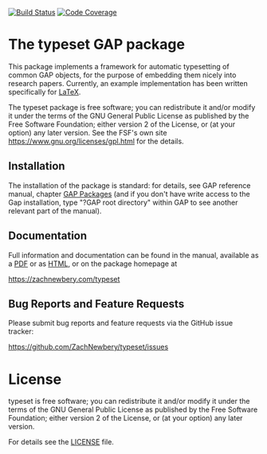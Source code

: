 [![Build Status](https://github.com/ZachNewbery/typeset/workflows/CI/badge.svg?branch=master)](https://github.com/ZachNewbery/typeset/actions?query=workflow%3ACI+branch%3Amain)
[![Code Coverage](https://codecov.io/github/ZachNewbery/typeset/coverage.svg?branch=main&token=)](https://codecov.io/gh/ZachNewbery/typeset)

# The typeset GAP package
This package implements a framework for automatic typesetting of common GAP objects, 
for the purpose of embedding them nicely into research papers. Currently, an example
implementation has been written specifically for [LaTeX](https://www.latex-project.org/).

The typeset package is free software; you can redistribute it and/or modify
it under the terms of the GNU General Public License as published by the Free
Software Foundation; either version 2 of the License, or (at your option) any
later version. See the FSF's own site <https://www.gnu.org/licenses/gpl.html>
for the details.

## Installation
The installation of the package is standard: for details, see GAP reference
manual, chapter [GAP Packages](https://docs.gap-system.org/doc/ref/chap76_mj.html) 
(and if you don't have write access to the Gap installation, type "?GAP root directory"
within GAP to see another relevant part of the manual).

## Documentation
Full information and documentation can be found in the manual, available
as a [PDF](doc/manual.pdf) or as [HTML](doc/chap0.html), or on the package
homepage at

<https://zachnewbery.com/typeset>

## Bug Reports and Feature Requests
Please submit bug reports and feature requests via the GitHub issue tracker:

  <https://github.com/ZachNewbery/typeset/issues>

# License
typeset is free software; you can redistribute it and/or modify
it under the terms of the GNU General Public License as published by the
Free Software Foundation; either version 2 of the License, or (at your
option) any later version.

For details see the [LICENSE](LICENSE) file.

